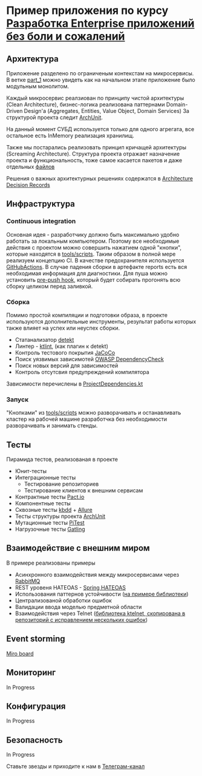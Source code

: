 # Пример приложения по курсу [Разработка Enterprise приложений без боли и сожалений](https://howto.stringconcat.com)
## Архитектура
Приложение разделено по ограниченым контекстам на микросервисы. 
В ветке [part_1](https://github.com/stringconcat/ddd_practice/tree/part_1) можно увидеть как на начальном этапе приложение было модульным монолитом.

Каждый микросервис реалзиован по принципу чистой архитектуры (Clean Architecture), 
бизнес-логика реализована паттернами Domain-Driven Design'а (Aggregates, Entities, Value Object, Domain Services) 
За структурой проекта следит [ArchUnit](https://www.archunit.org/).

На данный момент СУБД используется только для одного агрегата, 
все остальное есть InMemory реализация хранилищ.

Также мы постарались реализовать принцип кричащей архитектуры (Screaming Architecture). 
Структура проекта отражает назначение проекта и функциональность, 
тоже самое касается пакетов и даже отдельных [файлов](shop/usecase/src/main/kotlin/com/stringconcat/ddd/shop/usecase/cart)

Решения о важных архитектурных решениях содержатся в [Architecture Decision Records](/tools/adr)

## Инфраструктура
### Continuous integration
Основная идея - разработчику должно быть максимально удобно 
работать за локальным компьютером. Поэтому все необходимые действия с проектом
можно совершить нажатием одной "кнопки", которые находятся в [tools/scripts](tools/scripts). 
Таким образом в полной мере реализуем концепцию CI.
В качестве предохранителя используется [GitHubActions](https://github.com/stringconcat/ddd_practice/actions).
В случае падения сборки в артефакте reports есть вся необходимая информация для диагностики.
Для пуша можно установить [pre-push hook](tools/scripts/installHook.sh),
который будет собирать прогонять всю сборку целиком перед заливкой.

### Сборка
Помимо простой компиляции и подготовки образа,
в проекте используются дополнительные инструменты, результат работы которых также влияет на успех или неуспех сборки.

* Статанализатор [detekt](https://detekt.dev/)
* Линтер - [ktlint](https://ktlint.github.io/), (как плагин к detekt)
* Контроль тестового покрытия [JaCoCo](https://github.com/jacoco/jacoco)
* Поиск уязвимых зависимотей [OWASP DependencyCheck](https://jeremylong.github.io/DependencyCheck/)
* Поиск новых версий для зависимостей []()
* Контроль отсутсвия предупреждений компилятора

Зависимости перечислены в [ProjectDependencies.kt](buildSrc/src/main/kotlin/ProjectDependencies.kt)

### Запуск
"Кнопками" из [tools/scripts](tools/scripts) можно разворачивать и 
останавливать кластер на рабочей машине разработчка 
без необходимости разворачивать и занимать стенды. 

## Тесты
Пирамида тестов, реализованая в проекте
* Юнит-тесты
* Интеграционные тесты
  * Тестирование репозиториев
  * Тестирование клиентов к внешним сервисам
* Контрактные тесты [Pact.io](https://pact.io)
* Компонентные тесты
* Сквозные тесты [kbdd](https://github.com/ru-fix/kbdd/) + [Allure](https://docs.qameta.io/allure/)
* Тесты структуры проекта [ArchUnit](https://www.archunit.org/)
* Мутационные тесты [PiTest](https://pitest.org/)
* Нагрузочные тесты [Gatling](https://gatling.io/)

## Взаимодействие с внешним миром
В примере реализованы примеры
* Асинхронного взаимодействия между микросервисами через [RabbitMQ](https://rabbitmq.com)
* REST уровеня HATEOAS - [Spring HATEOAS](https://spring.io/projects/spring-hateoas)
* Использования паттернов устойчивости ([на примере библиотеки](https://resilience4j.readme.io/))
* Централизованой обработки ошибок
* Валидации ввода моделью предметной области
* Взаимодействия через Telnet ([библиотека ktelnet, скопирована в репозиторий с исправлением нескольких ошибок](https://github.com/teverett/ktelnet))

## Event storming
[Miro board](https://miro.com/app/board/o9J_lR8tnlI=/)

## Мониторинг
In Progress

## Конфигурация
In Progress

## Безопасность
In Progress

Ставьте звезды и приходите к нам в [Телеграм-канал](https://t.me/stringconcat)
